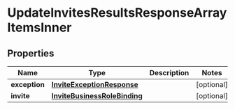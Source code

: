 

# UpdateInvitesResultsResponseArrayItemsInner


## Properties

| Name | Type | Description | Notes |
|------------ | ------------- | ------------- | -------------|
|**exception** | [**InviteExceptionResponse**](InviteExceptionResponse.md) |  |  [optional] |
|**invite** | [**InviteBusinessRoleBinding**](InviteBusinessRoleBinding.md) |  |  [optional] |



